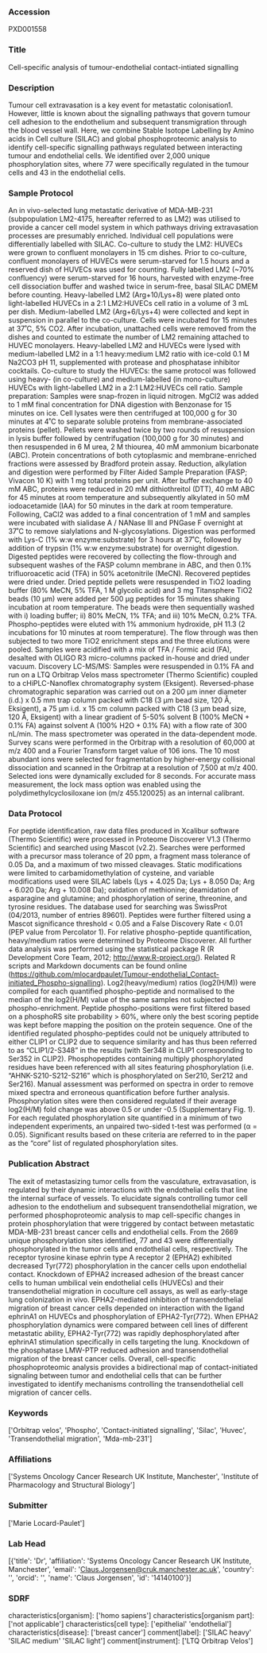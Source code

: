 ### Accession
PXD001558

### Title
Cell-specific analysis of tumour-endothelial contact-intiated signalling

### Description
Tumour cell extravasation is a key event for metastatic colonisation1. However, little is known about the signalling pathways that govern tumour cell adhesion to the endothelium and subsequent transmigration through the blood vessel wall. Here, we combine Stable Isotope Labelling by Amino acids in Cell culture (SILAC) and global phosphoproteomic analysis to identify cell-specific signalling pathways regulated between interacting tumour and endothelial cells. We identified over 2,000 unique phosphorylation sites, where 77 were specifically regulated in the tumour cells and 43 in the endothelial cells.

### Sample Protocol
An in vivo-selected lung metastatic derivative of MDA-MB-231 (subpopulation LM2-4175, hereafter referred to as LM2) was utilised to provide a cancer cell model system in which pathways driving extravasation processes are presumably enriched. Individual cell populations were differentially labelled with SILAC. Co-culture to study the LM2: HUVECs were grown to confluent monolayers in 15 cm dishes. Prior to co-culture, confluent monolayers of HUVECs were serum-starved for 1.5 hours and a reserved dish of HUVECs was used for counting. Fully labelled LM2 (~70% confluency) were serum-starved for 16 hours, harvested with enzyme-free cell dissociation buffer and washed twice in serum-free, basal SILAC DMEM before counting. Heavy-labelled LM2 (Arg+10/Lys+8) were plated onto light-labelled HUVECs in a 2:1 LM2:HUVECs cell ratio in a volume of 3 mL per dish. Medium-labelled LM2 (Arg+6/Lys+4) were collected and kept in suspension in parallel to the co-culture. Cells were incubated for 15 minutes at 37˚C, 5% CO2. After incubation, unattached cells were removed from the dishes and counted to estimate the number of LM2 remaining attached to HUVEC monolayers. Heavy-labelled LM2 and HUVECs were lysed with medium-labelled LM2 in a 1:1 heavy:medium LM2 ratio with ice-cold 0.1 M Na2CO3 pH 11, supplemented with protease and phosphatase inhibitor cocktails.  Co-culture to study the HUVECs: the same protocol was followed using heavy- (in co-culture) and medium-labelled (in mono-culture) HUVECs with light-labelled LM2 in a 2:1 LM2:HUVECs cell ratio. Sample preparation: Samples were snap-frozen in liquid nitrogen. MgCl2 was added to 1 mM final concentration for DNA digestion with Benzonase  for 15 minutes on ice. Cell lysates were then centrifuged at 100,000 g for 30 minutes at 4˚C to separate soluble proteins from membrane-associated proteins (pellet). Pellets were washed twice by two rounds of resuspension in lysis buffer followed by centrifugation (100,000 g for 30 minutes) and then resuspended in 6 M urea, 2 M thiourea, 40 mM ammonium bicarbonate (ABC). Protein concentrations of both cytoplasmic and membrane-enriched fractions were assessed by Bradford protein assay. Reduction, alkylation and digestion were performed by Filter Aided Sample Preparation (FASP; Vivacon 10 K) with 1 mg total proteins per unit. After buffer exchange to 40 mM ABC, proteins were reduced in 20 mM dithiothreitol (DTT), 40 mM ABC for 45 minutes at room temperature and subsequently alkylated in 50 mM iodoacetamide (IAA) for 50 minutes in the dark at room temperature. Following, CaCl2 was added to a final concentration of 1 mM and samples were incubated with sialidase A / NANase III  and PNGase F overnight at 37˚C to remove sialylations and N-glycosylations. Digestion was performed with Lys-C (1% w:w enzyme:substrate) for 3 hours at 37˚C, followed by addition of trypsin (1% w:w enzyme:substrate) for overnight digestion. Digested peptides were recovered by collecting the flow-through and subsequent washes of the FASP column membrane in ABC, and then 0.1% trifluoroacetic acid (TFA) in 50% acetonitrile (MeCN). Recovered peptides were dried under. Dried peptide pellets were resuspended in TiO2 loading buffer (80% MeCN, 5% TFA, 1 M glycolic acid) and 3 mg Titansphere TiO2 beads (10 µm) were added per 500 µg peptides for 15 minutes shaking incubation at room temperature. The beads were then sequentially washed with i) loading buffer; ii) 80% MeCN, 1% TFA; and iii) 10% MeCN, 0.2% TFA. Phospho-peptides were eluted with 1% ammonium hydroxide, pH 11.3 (2 incubations for 10 minutes at room temperature). The flow through was then subjected to two more TiO2 enrichment steps and the three elutions were pooled. Samples were acidified with a mix of TFA / Formic acid (FA), desalted with OLIGO R3 micro-columns packed in-house and dried under vacuum. Discovery LC-MS/MS: Samples were resuspended in 0.1% FA and run on a LTQ Orbitrap Velos mass spectrometer (Thermo Scientific) coupled to a cHiPLC-Nanoflex chromatography system (Eksigent). Reversed-phase chromatographic separation was carried out on a 200 μm inner diameter (i.d.) x 0.5 mm trap column packed with C18 (3 μm bead size, 120 Å, Eksigent), a 75 μm i.d. x 15 cm column packed with C18 (3 μm bead size, 120 Å, Eksigent) with a linear gradient of 5-50% solvent B (100% MeCN + 0.1% FA) against solvent A (100% H2O + 0.1% FA) with a flow rate of 300 nL/min. The mass spectrometer was operated in the data-dependent mode. Survey scans were performed in the Orbitrap with a resolution of 60,000 at m/z 400 and a Fourier Transform target value of 106 ions. The 10 most abundant ions were selected for fragmentation by higher-energy collisional dissociation and scanned in the Orbitrap at a resolution of 7,500 at m/z 400. Selected ions were dynamically excluded for 8 seconds. For accurate mass measurement, the lock mass option was enabled using the polydimethylcyclosiloxane ion (m/z 455.120025) as an internal calibrant.

### Data Protocol
For peptide identification, raw data files produced in Xcalibur software (Thermo Scientific) were processed in Proteome Discoverer V1.3 (Thermo Scientific) and searched using Mascot (v2.2). Searches were performed with a precursor mass tolerance of 20 ppm, a fragment mass tolerance of 0.05 Da, and a maximum of two missed cleavages. Static modifications were limited to carbamidomethylation of cysteine, and variable modifications used were SILAC labels (Lys + 4.025 Da; Lys + 8.050 Da; Arg + 6.020 Da; Arg + 10.008 Da); oxidation of methionine; deamidation of asparagine and glutamine; and phosphorylation of serine, threonine, and tyrosine residues. The database used for searching was SwissProt (04/2013, number of entries 89601). Peptides were further filtered using a Mascot significance threshold < 0.05 and a False Discovery Rate < 0.01 (PEP value from Percolator 1). For relative phospho-peptide quantification, heavy/medium ratios were determined by Proteome Discoverer. All further data analysis was performed using the statistical package R (R Development Core Team, 2012; http://www.R-project.org/). Related R scripts and Markdown documents can be found online (https://github.com/mlocardpaulet/Tumour-endothelial_Contact-initiated_Phospho-signalling). Log2(heavy/medium) ratios (log2(H/M)) were compiled for each quantified phospho-peptide and normalised to the median of the log2(H/M) value of the same samples not subjected to phospho-enrichment. Peptide phospho-positions were first filtered based on a phosphoRS site probability > 60%, where only the best scoring peptide was kept before mapping the position on the protein sequence. One of the identified regulated phospho-peptides could not be uniquely attributed to either CLIP1 or CLIP2 due to sequence similarity and has thus been referred to as “CLIP1/2-S348” in the results (with Ser348 in CLIP1 corresponding to Ser352 in CLIP2). Phosphopeptides containing multiply phosphorylated residues have been referenced with all sites featuring phosphorylation (i.e. “AHNK-S210-S212-S216” which is phosphorylated on Ser210, Ser212 and Ser216). Manual assessment was performed on spectra in order to remove mixed spectra and erroneous quantification before further analysis. Phosphorylation sites were then considered regulated if their average log2(H/M) fold change was above 0.5 or under -0.5 (Supplementary Fig. 1). For each regulated phosphorylation site quantified in a minimum of two independent experiments, an unpaired two-sided t-test was performed (α = 0.05). Significant results based on these criteria are referred to in the paper as the “core” list of regulated phosphorylation sites.

### Publication Abstract
The exit of metastasizing tumor cells from the vasculature, extravasation, is regulated by their dynamic interactions with the endothelial cells that line the internal surface of vessels. To elucidate signals controlling tumor cell adhesion to the endothelium and subsequent transendothelial migration, we performed phosphoproteomic analysis to map cell-specific changes in protein phosphorylation that were triggered by contact between metastatic MDA-MB-231 breast cancer cells and endothelial cells. From the 2669 unique phosphorylation sites identified, 77 and 43 were differentially phosphorylated in the tumor cells and endothelial cells, respectively. The receptor tyrosine kinase ephrin type A receptor 2 (EPHA2) exhibited decreased Tyr(772) phosphorylation in the cancer cells upon endothelial contact. Knockdown of EPHA2 increased adhesion of the breast cancer cells to human umbilical vein endothelial cells (HUVECs) and their transendothelial migration in coculture cell assays, as well as early-stage lung colonization in vivo. EPHA2-mediated inhibition of transendothelial migration of breast cancer cells depended on interaction with the ligand ephrinA1 on HUVECs and phosphorylation of EPHA2-Tyr(772). When EPHA2 phosphorylation dynamics were compared between cell lines of different metastatic ability, EPHA2-Tyr(772) was rapidly dephosphorylated after ephrinA1 stimulation specifically in cells targeting the lung. Knockdown of the phosphatase LMW-PTP reduced adhesion and transendothelial migration of the breast cancer cells. Overall, cell-specific phosphoproteomic analysis provides a bidirectional map of contact-initiated signaling between tumor and endothelial cells that can be further investigated to identify mechanisms controlling the transendothelial cell migration of cancer cells.

### Keywords
['Orbitrap velos', 'Phospho', 'Contact-initiated signalling', 'Silac', 'Huvec', 'Transendothelial migration', 'Mda-mb-231']

### Affiliations
['Systems Oncology  Cancer Research UK Institute, Manchester', 'Institute of Pharmacology and Structural Biology']

### Submitter
['Marie Locard-Paulet']

### Lab Head
[{'title': 'Dr', 'affiliation': 'Systems Oncology  Cancer Research UK Institute, Manchester', 'email': 'Claus.Jorgensen@cruk.manchester.ac.uk', 'country': '', 'orcid': '', 'name': 'Claus Jorgensen', 'id': '14140100'}]

### SDRF
characteristics[organism]: ['homo sapiens']
characteristics[organism part]: ['not applicable']
characteristics[cell type]: ['epithelial' 'endothelial']
characteristics[disease]: ['breast cancer']
comment[label]: ['SILAC heavy' 'SILAC medium' 'SILAC light']
comment[instrument]: ['LTQ Orbitrap Velos']


